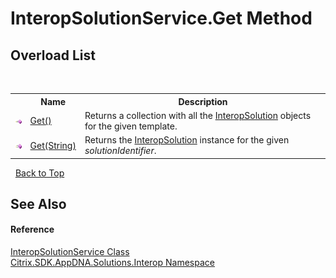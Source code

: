 # InteropSolutionService.Get Method 
 


## Overload List
&nbsp;<table><tr><th></th><th>Name</th><th>Description</th></tr><tr><td>![Public method](media/pubmethod.gif "Public method")</td><td><a href="M_Citrix_SDK_AppDNA_Solutions_Interop_InteropSolutionService_Get">Get()</a></td><td>
Returns a collection with all the <a href="T_Citrix_SDK_AppDNA_Solutions_Interop_InteropSolution">InteropSolution</a> objects for the given template.</td></tr><tr><td>![Public method](media/pubmethod.gif "Public method")</td><td><a href="M_Citrix_SDK_AppDNA_Solutions_Interop_InteropSolutionService_Get_1">Get(String)</a></td><td>
Returns the <a href="T_Citrix_SDK_AppDNA_Solutions_Interop_InteropSolution">InteropSolution</a> instance for the given *solutionIdentifier*.</td></tr></table>&nbsp;
<a href="#interopsolutionservice.get-method">Back to Top</a>

## See Also


#### Reference
<a href="T_Citrix_SDK_AppDNA_Solutions_Interop_InteropSolutionService">InteropSolutionService Class</a><br /><a href="N_Citrix_SDK_AppDNA_Solutions_Interop">Citrix.SDK.AppDNA.Solutions.Interop Namespace</a><br />